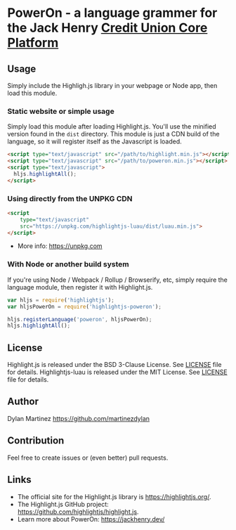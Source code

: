 # PowerOn - a language grammer for the Jack Henry [Credit Union Core Platform](https://www.jackhenry.com/what-we-offer/operations/core-platforms/credit-union-core-platform)

## Usage
Simply include the Highligh.js library in your webpage or Node app, then load this module.

### Static website or simple usage
Simply load this module after loading Highlight.js. You'll use the minified version found in the `dist` directory. This module is just a CDN build of the language, so it will register itself as the Javascript is loaded.

```html
<script type="text/javascript" src="/path/to/highlight.min.js"></script>
<script type="text/javascript" src="/path/to/poweron.min.js"></script>
<script type="text/javascript">
  hljs.highlightAll();
</script>
```

### Using directly from the UNPKG CDN
```html
<script
	type="text/javascript"
	src="https://unpkg.com/highlightjs-luau/dist/luau.min.js">
</script>
```

- More info: <https://unpkg.com>

### With Node or another build system
If you're using Node / Webpack / Rollup / Browserify, etc, simply require the language module, then register it with Highlight.js.

```javascript
var hljs = require('highlightjs');
var hljsPowerOn = require('highlightjs-poweron');

hljs.registerLanguage('poweron', hljsPowerOn);
hljs.highlightAll();
```

## License
Highlight.js is released under the BSD 3-Clause License. See [LICENSE](https://github.com/highlightjs/highlight.js/blob/main/LICENSE) file for details.
Highlightjs-luau is released under the MIT License. See [LICENSE](/LICENSE.md) file for details.

## Author
Dylan Martinez <https://github.com/martinezdylan>

## Contribution
Feel free to create issues or (even better) pull requests.

## Links
- The official site for the Highlight.js library is <https://highlightjs.org/>.
- The Highlight.js GitHub project: <https://github.com/highlightjs/highlight.js>.
- Learn more about PowerOn: <https://jackhenry.dev/>
